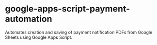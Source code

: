 # google-apps-script-payment-automation
Automates creation and saving of payment notification PDFs from Google Sheets using Google Apps Script.
